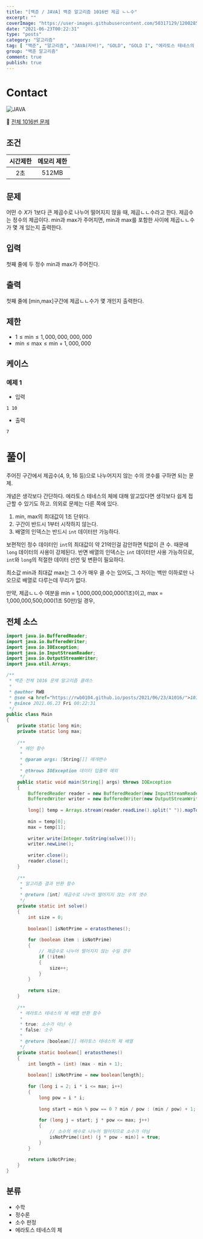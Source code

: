 ```yaml
---
title: "[백준 / JAVA] 백준 알고리즘 1016번 제곱 ㄴㄴ수"
excerpt: ""
coverImage: "https://user-images.githubusercontent.com/50317129/120028591-d5ece480-c02f-11eb-88f0-e14fc647dd81.png"
date: "2021-06-23T00:22:31"
type: "posts"
category: "알고리즘"
tag: [ "백준", "알고리즘", "JAVA(자바)", "GOLD", "GOLD I", "에라토스 테네스의 체" ]
group: "백준 알고리즘"
comment: true
publish: true
---
```


# Contact

![JAVA](https://shields.io/badge/java-JDK%2014-lightgray?logo=java&style=plastic&logoColor=white&labelColor=orange)

🔗 [전체 1016번 문제](https://www.acmicpc.net/problem/1016)

## 조건

| 시간제한 | 메모리 제한 |
| :------: | :---------: |
|   2초    |    512MB    |

## 문제

어떤 수 $X$가 1보다 큰 제곱수로 나누어 떨어지지 않을 때, 제곱ㄴㄴ수라고 한다. 제곱수는 정수의 제곱이다. min과 max가 주어지면, min과 max를 포함한 사이에 제곱ㄴㄴ수가 몇 개 있는지 출력한다.

## 입력

첫째 줄에 두 정수 min과 max가 주어진다.

## 출력

첫째 줄에 [min,max]구간에 제곱ㄴㄴ수가 몇 개인지 출력한다.

## 제한

* $1 ≤ \text{min} ≤ 1,000,000,000,000$
* $\text{min} ≤ \text{max} ≤ \text{min} + 1,000,000$

## 케이스

### 예제 1

+ 입력

``` tc
1 10
```

+ 출력

``` tc
7
```

# 풀이

주어진 구간에서 제곱수(4, 9, 16 등)으로 나누어지지 않는 수의 갯수를 구하면 되는 문제.

개념은 생각보다 간단하다. <span class="primary">에라토스 테네스의 체</span>에 대해 알고있다면 생각보다 쉽게 접근할 수 있기도 하고. 의외로 문제는 다른 쪽에 있다.

1. min, max의 최대값이 1조 단위다.
2. 구간이 반드시 1부터 시작하지 않는다.
3. 배열의 인덱스는 반드시 `int` 데이터만 가능하다.

보편적인 정수 데이터인 `int`의 최대값이 약 21억인걸 감안하면 턱없이 큰 수. 때문에 `long` 데이터의 사용이 강제된다. 반면 배열의 인덱스는 `int` 데이터만 사용 가능하므로, `int`와 `long`의 적절한 데이터 선언 및 변환이 필요하다.

최소값 <span class="lightBlue-A400">min</span>과 최대값 <span class="lightBlue-A400">max</span>는 그 수가 매우 클 수는 있어도, 그 차이는 백만 이하로만 나오므로 배열로 다루는데 무리가 없다.

만약, 제곱ㄴㄴ수 여분을  min = 1,000,000,000,000(1조)이고, max = 1,000,000,500,000(1조 50만)일 경우, 

## 전체 소스

``` java
import java.io.BufferedReader;
import java.io.BufferedWriter;
import java.io.IOException;
import java.io.InputStreamReader;
import java.io.OutputStreamWriter;
import java.util.Arrays;

/**
 * 백준 전체 1016 문제 알고리즘 클래스
 *
 * @author RWB
 * @see <a href="https://rwb0104.github.io/posts/2021/06/23/A1016/">1016 풀이</a>
 * @since 2021.06.23 Fri 00:22:31
 */
public class Main
{
	private static long min;
	private static long max;
	
	/**
	 * 메인 함수
	 *
	 * @param args: [String[]] 매개변수
	 *
	 * @throws IOException 데이터 입출력 예외
	 */
	public static void main(String[] args) throws IOException
	{
		BufferedReader reader = new BufferedReader(new InputStreamReader(System.in));
		BufferedWriter writer = new BufferedWriter(new OutputStreamWriter(System.out));
		
		long[] temp = Arrays.stream(reader.readLine().split(" ")).mapToLong(Long::parseLong).toArray();
		
		min = temp[0];
		max = temp[1];
		
		writer.write(Integer.toString(solve()));
		writer.newLine();
		
		writer.close();
		reader.close();
	}
	
	/**
	 * 알고리즘 결과 반환 함수
	 *
	 * @return [int] 제곱수로 나누어 떨어지지 않는 수의 갯수
	 */
	private static int solve()
	{
		int size = 0;
		
		boolean[] isNotPrime = eratosthenes();
		
		for (boolean item : isNotPrime)
		{
			// 제곱수로 나누어 떨어지지 않는 수일 경우
			if (!item)
			{
				size++;
			}
		}
		
		return size;
	}
	
	/**
	 * 에라토스 테네스의 체 배열 반환 함수
	 *
	 * true: 소수가 아닌 수
	 * false: 소수
	 *
	 * @return [boolean[]] 에라토스 테네스의 체 배열
	 */
	private static boolean[] eratosthenes()
	{
		int length = (int) (max - min + 1);
		
		boolean[] isNotPrime = new boolean[length];
		
		for (long i = 2; i * i <= max; i++)
		{
			long pow = i * i;
			
			long start = min % pow == 0 ? min / pow : (min / pow) + 1;
			
			for (long j = start; j * pow <= max; j++)
			{
				// 소수의 배수로 나누어 떨어지므로 소수가 아님
				isNotPrime[(int) (j * pow - min)] = true;
			}
		}
		
		return isNotPrime;
	}
}
```

## 분류

* 수학
* 정수론
* 소수 판정
* 에라토스 테네스의 체